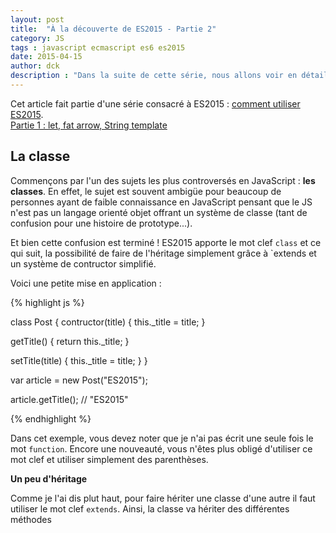 ```yaml
---
layout: post
title:  "À la découverte de ES2015 - Partie 2"
category: JS
tags : javascript ecmascript es6 es2015
date: 2015-04-15
author: dck
description : "Dans la suite de cette série, nous allons voir en détail comment fonctionne les modules, promesses et classes en ES2015 !"
---
```


<div class="bs-callout bs-callout-info">
  Cet article fait partie d'une série consacré à ES2015 : <a href="http://www.lilleweb.fr/js/2015/03/17/utilisez-maintenant-es2015/">comment utiliser ES2015</a>.
  <br />
  <a href="http://www.lilleweb.fr/js/2015/03/23/a-la-decouverte-de-es2015/">Partie 1 : let, fat arrow, String template</a>
</div>

## La classe 

Commençons par l'un des sujets les plus controversés en JavaScript : **les classes**. En effet, le sujet est souvent ambigüe pour beaucoup de personnes
ayant de faible connaissance en JavaScript pensant que le JS n'est pas un langage orienté objet offrant un système de classe (tant de confusion pour une histoire de prototype...).

Et bien cette confusion est terminé ! ES2015 apporte le mot clef `class` et ce qui suit, la possibilité de faire de l'héritage simplement grâce à `extends et un système de contructor simplifié.

Voici une petite mise en application :

{% highlight js %}

class Post {
  contructor(title) {
    this._title = title;
  }

  getTitle() {
    return this._title;
  }

  setTitle(title) {
    this._title = title;
  }
}

var article = new Post("ES2015");

article.getTitle(); // "ES2015"

{% endhighlight %}

Dans cet exemple, vous devez noter que je n'ai pas écrit une seule fois le mot `function`. Encore une nouveauté, vous n'êtes plus obligé d'utiliser ce mot clef
et utiliser simplement des parenthèses.

**Un peu d'héritage**

Comme je l'ai dis plut haut, pour faire hériter une classe d'une autre il faut utiliser le mot clef `extends`. Ainsi, la classe va hériter des différentes méthodes 